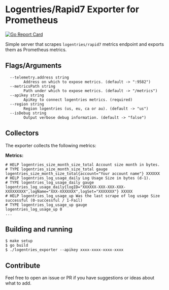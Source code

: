 # Logentries/Rapid7 Exporter for Prometheus

[![Go Report Card](https://goreportcard.com/badge/Diogo-Costa/logentries_exporter)](https://goreportcard.com/report/Diogo-Costa/logentries_exporter) 

Simple server that scrapes `logentries/rapid7` metrics endpoint and exports them as Prometheus metrics.

## Flags/Arguments
```
  --telemetry.address string
        Address on which to expose metrics. (default -> ":9582")
  --metricsPath string
        Path under which to expose metrics. (default -> "/metrics")
  --apikey string
        ApiKey to connect logentries metrics. (required)
  --region string
        Region logentries (us, eu, ca or au). (default -> "us")
  --isDebug string
        Output verbose debug information. (default -> "false")
```

## Collectors
The exporter collects the following metrics:

**Metrics:**
```
# HELP logentries_size_month_size_total Account size month in bytes.
# TYPE logentries_size_month_size_total gauge
logentries_size_month_size_total{account="Your account name"} XXXXXX
# HELP logentries_log_usage_daily Log Usage Size in bytes (d-1).
# TYPE logentries_log_usage_daily gauge
logentries_log_usage_daily{logID="XXXXXX-XXX-XXX-XXX-XXXXXXXXX",logName="XXX-XXXXXXX",logSet="XXXXXXX"} XXXXX
# HELP logentries_log_usage_up Was the last scrape of log usage Size successful (0-successful / 1-Fail)
# TYPE logentries_log_usage_up gauge
logentries_log_usage_up 0
...
```

## Building and running
```
$ make setup
$ go build
$ ./logentries_exporter --apikey xxxx-xxxx-xxxx-xxxx
```

## Contribute
Feel free to open an issue or PR if you have suggestions or ideas about what to add.
